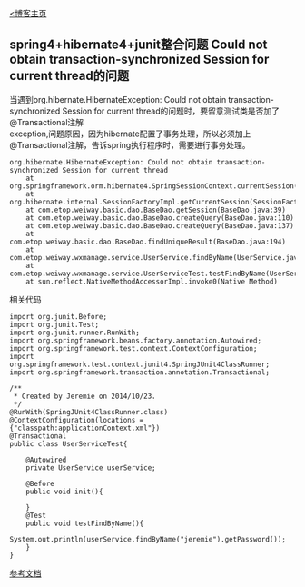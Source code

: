 [<博客主页](https://jeremieastray.github.io)  
  
## spring4+hibernate4+junit整合问题 Could not obtain transaction-synchronized Session for current thread的问题

当遇到org.hibernate.HibernateException: Could not obtain transaction-synchronized Session for current thread的问题时，要留意测试类是否加了@Transactional注解  
exception,问题原因，因为hibernate配置了事务处理，所以必须加上@Transactional注解，告诉spring执行程序时，需要进行事务处理。  
```
org.hibernate.HibernateException: Could not obtain transaction-synchronized Session for current thread
	at org.springframework.orm.hibernate4.SpringSessionContext.currentSession(SpringSessionContext.java:134)
	at org.hibernate.internal.SessionFactoryImpl.getCurrentSession(SessionFactoryImpl.java:1014)
	at com.etop.weiway.basic.dao.BaseDao.getSession(BaseDao.java:39)
	at com.etop.weiway.basic.dao.BaseDao.createQuery(BaseDao.java:110)
	at com.etop.weiway.basic.dao.BaseDao.createQuery(BaseDao.java:137)
	at com.etop.weiway.basic.dao.BaseDao.findUniqueResult(BaseDao.java:194)
	at com.etop.weiway.wxmanage.service.UserService.findByName(UserService.java:35)
	at com.etop.weiway.wxmanage.service.UserServiceTest.testFindByName(UserServiceTest.java:27)
	at sun.reflect.NativeMethodAccessorImpl.invoke0(Native Method)
```

相关代码

```
import org.junit.Before;
import org.junit.Test;
import org.junit.runner.RunWith;
import org.springframework.beans.factory.annotation.Autowired;
import org.springframework.test.context.ContextConfiguration;
import org.springframework.test.context.junit4.SpringJUnit4ClassRunner;
import org.springframework.transaction.annotation.Transactional;

/**
 * Created by Jeremie on 2014/10/23.
 */
@RunWith(SpringJUnit4ClassRunner.class)
@ContextConfiguration(locations = {"classpath:applicationContext.xml"})
@Transactional
public class UserServiceTest{

    @Autowired
    private UserService userService;

    @Before
    public void init(){

    }
    @Test
    public void testFindByName(){
        System.out.println(userService.findByName("jeremie").getPassword());
    }
}
```

[参考文档](http://www.cnblogs.com/javaleon/p/3978509.html)
